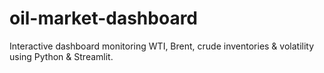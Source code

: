# oil-market-dashboard
Interactive dashboard monitoring WTI, Brent, crude inventories &amp; volatility using Python &amp; Streamlit.

